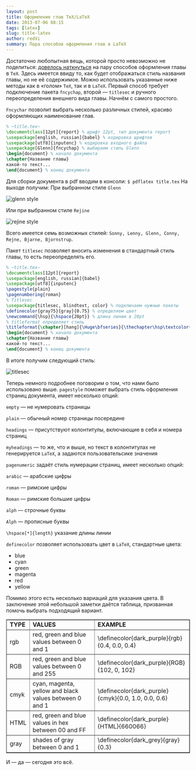 ```yaml
---
layout: post
title: Оформление глав TeX/LaTeX
date: 2013-07-06 08:15
tags: [latex]
slug: title-latex
author: redVi
summary: Пара способов оформления глав в LaTeX
---
```


Достаточно любопытная вещь, которой просто невозможно не поделиться: [довелось наткнуться](http://texblog.org/tag/title-format/) на пару способов оформления главы в `TeX`. Здесь имеется ввиду то, как будет отображаться стиль названия главы, но не её содержимое. Можно использовать указанные ниже методы как в «голом» `TeX`, так и в `LaTeX`. Первый способ требует подключение пакета `fncychap`, второй — `titlesec` и ручного переопределения внешнего вида главы. Начнём с самого простого.

`Fncychar` позволит выбрать несколько различных стилей, красиво оформляющих наименование глав.

```tex
% ~title.tex~
\documentclass[12pt]{report} % шрифт 12pt, тип документа report
\usepackage[english, russian]{babel} % кодировка шрифтов
\usepackage[utf8]{inputenc} % кодировка входного файла
\usepackage[Glenn]{fncychap} % выбираем стиль Glenn
\begin{document} % начало документа
\chapter{Название главы}
какой-то текст...
\end{document} % конец документа
```

Для сборки документа в pdf вводим в консоли: `$ pdflatex title.tex`
На выходе получим:
При выбранном стиле `Glenn`

![glenn style](http://3.bp.blogspot.com/-7-QeZdH67fo/Uaxokosbm2I/AAAAAAAAE_E/Js8myZC9Ur0/s1600/Glenn.png 'glenn style')

Или при выбранном стиле `Rejine`

![rejine style](http://4.bp.blogspot.com/-AR3jMx17qLI/UaxowFugs5I/AAAAAAAAE_M/uvjfAAGvfkI/s1600/Rejne.png 'rejine style')

Всего имеется семь возможных стилей: `Sonny, Lenny, Glenn, Conny, Rejne, Bjarne, Bjornstrup`.

Пакет `titlesec` позволяет вносить изменения в стандартный стиль главы, то есть переопределять его.

```tex
% ~title.tex~
\documentclass[12pt]{report}
\usepackage[english, russian]{babel}
\usepackage[utf8]{inputenc}
\pagestyle{plain}
\pagenumbering{roman}
% Titlesec
\usepackage{titlesec, blindtext, color} % подключаем нужные пакеты
\definecolor{gray75}{gray}{0.75} % определяем цвет
\newcommand{\hsp}{\hspace{20pt}} % длина линии в 20pt
% titleformat определяет стиль
\titleformat{\chapter}[hang]{\Huge\bfseries}{\thechapter\hsp\textcolor{gray75}{|}\hsp}{0pt}{\Huge\bfseries}
\begin{document} % начало документа
\chapter{Название главы}
какой-то текст...
\end{document} % конец документа
```

В итоге получим следующий стиль:

![titlesec](http://3.bp.blogspot.com/-g2JaRG1VXx8/Uax2pA4niEI/AAAAAAAAE_c/Zs6WM7iePjo/s1600/titlesec.png 'titlesec')

Теперь немного подробнее поговорим о том, что нами было использовано выше.
`pagestyle` поможет выбрать стиль оформления страниц документа, имеет несколько опций:

`empty` — не нумеровать страницы

`plain` — обычный номер страницы посередине

`headings` — присутствуют колонтитулы, включающие в себя и номера страниц

`myheadings` — то же, что и выше, но текст в колонтитулах не генерируется `LaTeX`, а задаются пользовательсике значения

`pagenumeric` задаёт стиль нумерации страниц, имеет несколько опций:

`arabic` — арабские цифры

`roman` — римские цифры

 `Roman` — римские большие цифры

`alph` — строчные буквы

`Alph` — прописные буквы

`\hspace[*]{length}` указание длины линии

`definecolor` позволяет использовать цвет в `LaTeX`, стандартные цвета:

* blue
* cyan
* green
* magenta
* red
* yellow

Помимо этого есть несколько вариаций для указания цвета. В заключение этой небольшой заметки даётся таблица, призванная помочь выбрать подходящий вариант.

<table border="1" cellpadding="0" cellspacing="0">
<tbody>
<tr>
 <td><b>TYPE</b></td>
 <td><b>VALUES</b></td>
 <td><b>EXAMPLE</b></td>
</tr>
<tr>
 <td>rgb</td>
 <td>red, green and blue values between 0 and 1</td>
 <td>\definecolor{dark_purple}{rgb}{0.4, 0.0, 0.4}</td>
</tr>
<tr>
 <td>RGB</td>
 <td>red, green and blue values between 0 and 255</td>
 <td>\definecolor{dark_purple}{RGB}{102, 0, 102}</td>
</tr>
<tr>
 <td>cmyk</td>
 <td>cyan, magenta, yellow and black values between 0 and 1</td>
 <td>\definecolor{dark_purple}{cmyk}{0.0, 1.0, 0.0, 0.6}</td>
</tr>
<tr>
 <td>HTML</td>
 <td>red, green and blue values in hex between 00 and FF</td>
 <td>\definecolor{dark_purple}{HTML}{660066}</td>
</tr>
<tr>
 <td>gray</td>
 <td>shades of gray between 0 and 1</td>
 <td>\definecolor{dark_grey}{gray}{0.3}</td>
</tr>
</tbody></table>

И — да — сегодня это всё.
